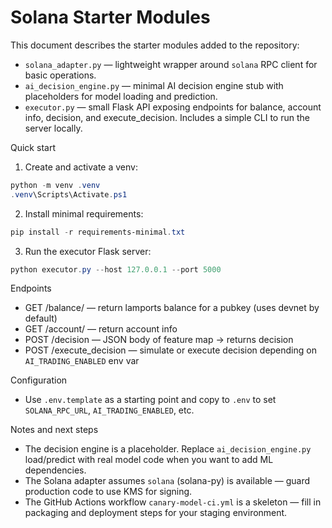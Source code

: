 # Solana Starter Modules

This document describes the starter modules added to the repository:

- `solana_adapter.py` — lightweight wrapper around `solana` RPC client for basic operations.
- `ai_decision_engine.py` — minimal AI decision engine stub with placeholders for model loading and prediction.
- `executor.py` — small Flask API exposing endpoints for balance, account info, decision, and execute_decision. Includes a simple CLI to run the server locally.

Quick start
1. Create and activate a venv:

```powershell
python -m venv .venv
.venv\Scripts\Activate.ps1
```

2. Install minimal requirements:

```powershell
pip install -r requirements-minimal.txt
```

3. Run the executor Flask server:

```powershell
python executor.py --host 127.0.0.1 --port 5000
```

Endpoints
- GET /balance/<pubkey> — return lamports balance for a pubkey (uses devnet by default)
- GET /account/<pubkey> — return account info
- POST /decision — JSON body of feature map -> returns decision
- POST /execute_decision — simulate or execute decision depending on `AI_TRADING_ENABLED` env var

Configuration
- Use `.env.template` as a starting point and copy to `.env` to set `SOLANA_RPC_URL`, `AI_TRADING_ENABLED`, etc.

Notes and next steps
- The decision engine is a placeholder. Replace `ai_decision_engine.py` load/predict with real model code when you want to add ML dependencies.
- The Solana adapter assumes `solana` (solana-py) is available — guard production code to use KMS for signing.
- The GitHub Actions workflow `canary-model-ci.yml` is a skeleton — fill in packaging and deployment steps for your staging environment.
